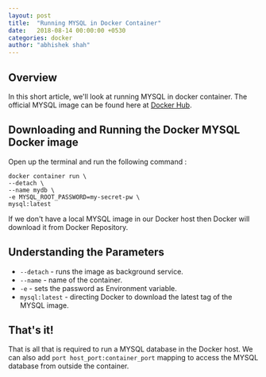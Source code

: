 ```yaml
---
layout: post
title:  "Running MYSQL in Docker Container"
date:   2018-08-14 00:00:00 +0530
categories: docker
author: "abhishek shah"
---
```


## Overview

In this short article, we'll look at running MYSQL in docker container. The official MYSQL image can be found here at [Docker Hub](https://hub.docker.com/_/mysql/).

## Downloading and Running the Docker MYSQL Docker image

Open up the terminal and run the following command : 

```
docker container run \
--detach \
--name mydb \
-e MYSQL_ROOT_PASSWORD=my-secret-pw \
mysql:latest
 ```
 If we don't have a local MYSQL image in our Docker host then Docker will download it from Docker Repository. 
 
 ## Understanding the Parameters
 
 * `--detach` - runs the image as background service.
 * `--name` - name of the container.
 * `-e` - sets the password as Environment variable.
 * `mysql:latest` - directing Docker to download the latest tag of the MYSQL image.
 
 ## That's it! 
 
 That is all that is required to run a MYSQL database in the Docker host. We can also add `port host_port:container_port` mapping to access the MYSQL database
 from outside the container. 
